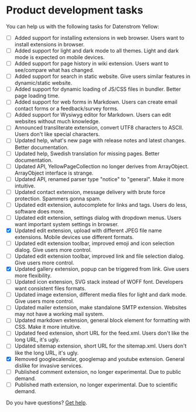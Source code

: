 # Product development tasks

You can help us with the following tasks for Datenstrom Yellow:

- [ ] Added support for installing extensions in web browser. Users want to install extensions in browser.
- [ ] Added support for light and dark mode to all themes. Light and dark mode is expected on mobile devices.
- [ ] Added support for page history in wiki extension. Users want to see/compare what has changed.
- [ ] Added support for search in static website. Give users similar features in dynamic/static website.
- [ ] Added support for dynamic loading of JS/CSS files in bundler. Better page loading time.
- [ ] Added support for web forms in Markdown. Users can create email contact forms or a feedback/survey forms.
- [ ] Added support for Wysiwyg editor for Markdown. Users can edit websites without much knowledge.
- [ ] Announced transliterate extension, convert UTF8 characters to ASCII. Users don't like special characters.
- [ ] Updated help, what's new page with release notes and latest changes. Better documentation.
- [ ] Updated help, Swedish translation for missing pages. Better documentation.
- [ ] Updated API, YellowPageCollection no longer derives from ArrayObject. ArrayObject interface is strange.
- [ ] Updated API, renamed parser type "notice" to "general". Make it more intuitive.
- [ ] Updated contact extension, message delivery with brute force protection. Spammers gonna spam.
- [ ] Updated edit extension, autocomplete for links and tags. Users do less, software does more.
- [ ] Updated edit extension, settings dialog with dropdown menus. Users want important system settings in browser.
- [x] Updated edit extension, upload with different JPEG file name extensions. Mobile devices use different formats. 
- [ ] Updated edit extension toolbar, improved emoji and icon selection dialog. Give users more control. 
- [ ] Updated edit extension toolbar, improved link and file selection dialog. Give users more control.
- [x] Updated gallery extension, popup can be triggered from link. Give users more flexibility.
- [ ] Updated icon extension, SVG stack instead of WOFF font. Developers want consistent files formats.
- [ ] Updated image extension, different media files for light and dark mode. Give users more control.
- [ ] Updated mailer extension, make standalone SMTP extension. Websites may not have a working mail system.
- [ ] Updated markdown extension, general block element for formatting with CSS. Make it more intuitive.
- [ ] Updated feed extension, short URL for the feed.xml. Users don't like the long URL, it's ugly. 
- [ ] Updated sitemap extension, short URL for the sitemap.xml. Users don't like the long URL, it's ugly.
- [x] Removed googlecalendar, googlemap and youtube extension. General dislike for invasive services.
- [ ] Published comment extension, no longer experimental. Due to public demand.
- [ ] Published math extension, no longer experimental. Due to scientific demand.

Do you have questions? [Get help](https://datenstrom.se/yellow/help/).
